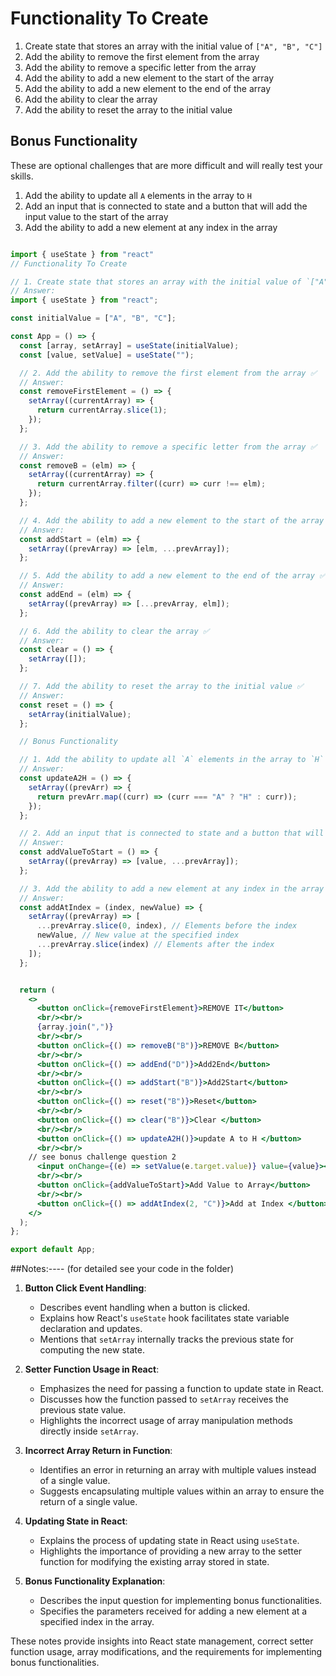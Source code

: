 # Functionality To Create

1. Create state that stores an array with the initial value of `["A", "B", "C"]`
2. Add the ability to remove the first element from the array
3. Add the ability to remove a specific letter from the array
4. Add the ability to add a new element to the start of the array
5. Add the ability to add a new element to the end of the array
6. Add the ability to clear the array
7. Add the ability to reset the array to the initial value

## Bonus Functionality

These are optional challenges that are more difficult and will really test your skills.

1. Add the ability to update all `A` elements in the array to `H`
2. Add an input that is connected to state and a button that will add the input value to the start of the array
3. Add the ability to add a new element at any index in the array


```jsx

import { useState } from "react"
// Functionality To Create

// 1. Create state that stores an array with the initial value of `["A", "B", "C"]` ✅
// Answer:
import { useState } from "react";

const initialValue = ["A", "B", "C"];

const App = () => {
  const [array, setArray] = useState(initialValue);
  const [value, setValue] = useState("");

  // 2. Add the ability to remove the first element from the array ✅
  // Answer:
  const removeFirstElement = () => {
    setArray((currentArray) => {
      return currentArray.slice(1);
    });
  };

  // 3. Add the ability to remove a specific letter from the array ✅
  // Answer:
  const removeB = (elm) => {
    setArray((currentArray) => {
      return currentArray.filter((curr) => curr !== elm);
    });
  };

  // 4. Add the ability to add a new element to the start of the array ✅
  // Answer:
  const addStart = (elm) => {
    setArray((prevArray) => [elm, ...prevArray]);
  };

  // 5. Add the ability to add a new element to the end of the array ✅
  // Answer:
  const addEnd = (elm) => {
    setArray((prevArray) => [...prevArray, elm]);
  };

  // 6. Add the ability to clear the array ✅
  // Answer:
  const clear = () => {
    setArray([]);
  };

  // 7. Add the ability to reset the array to the initial value ✅
  // Answer:
  const reset = () => {
    setArray(initialValue);
  };

  // Bonus Functionality

  // 1. Add the ability to update all `A` elements in the array to `H` ✅
  // Answer:
  const updateA2H = () => {
    setArray((prevArr) => {
      return prevArr.map((curr) => (curr === "A" ? "H" : curr));
    });
  };

  // 2. Add an input that is connected to state and a button that will add the input value to the start of the array
  // Answer:
  const addValueToStart = () => {
    setArray((prevArray) => [value, ...prevArray]);
  };

  // 3. Add the ability to add a new element at any index in the array
  // Answer:
  const addAtIndex = (index, newValue) => {
    setArray((prevArray) => [
      ...prevArray.slice(0, index), // Elements before the index
      newValue, // New value at the specified index
      ...prevArray.slice(index) // Elements after the index
    ]);
  };


  return (
    <>
      <button onClick={removeFirstElement}>REMOVE IT</button>
      <br/><br/>
      {array.join(",")}
      <br/><br/>
      <button onClick={() => removeB("B")}>REMOVE B</button>
      <br/><br/>
      <button onClick={() => addEnd("D")}>Add2End</button>
      <br/><br/>
      <button onClick={() => addStart("B")}>Add2Start</button>
      <br/><br/>
      <button onClick={() => reset("B")}>Reset</button>
      <br/><br/>
      <button onClick={() => clear("B")}>Clear </button>
      <br/><br/>
      <button onClick={() => updateA2H()}>update A to H </button>
      <br/><br/>
	// see bonus challenge question 2
      <input onChange={(e) => setValue(e.target.value)} value={value}></input>
      <br/><br/>
      <button onClick={addValueToStart}>Add Value to Array</button>
      <br/><br/>
      <button onClick={() => addAtIndex(2, "C")}>Add at Index </button>
    </>
  );
};

export default App;

```


 ##Notes:----  (for detailed see your code in the folder)


1. **Button Click Event Handling**:
   - Describes event handling when a button is clicked.
   - Explains how React's `useState` hook facilitates state variable declaration and updates.
   - Mentions that `setArray` internally tracks the previous state for computing the new state.

2. **Setter Function Usage in React**:
   - Emphasizes the need for passing a function to update state in React.
   - Discusses how the function passed to `setArray` receives the previous state value.
   - Highlights the incorrect usage of array manipulation methods directly inside `setArray`.

3. **Incorrect Array Return in Function**:
   - Identifies an error in returning an array with multiple values instead of a single value.
   - Suggests encapsulating multiple values within an array to ensure the return of a single value.

4. **Updating State in React**:
   - Explains the process of updating state in React using `useState`.
   - Highlights the importance of providing a new array to the setter function for modifying the existing array stored in state.

5. **Bonus Functionality Explanation**:
   - Describes the input question for implementing bonus functionalities.
   - Specifies the parameters received for adding a new element at a specified index in the array.

These notes provide insights into React state management, correct setter function usage, array modifications, and the requirements for implementing bonus functionalities.